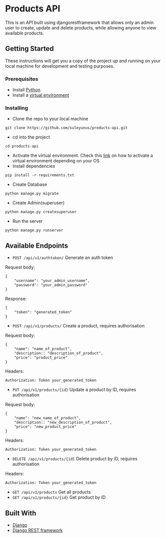# Products API

This is an API built using djangorestframework that allows only an admin user to create, update and delete products, while allowing anyone to view available products.

## Getting Started

These instructions will get you a copy of the project up and running on your local machine for development and testing purposes.

### Prerequisites

* Install [Python](https://www.python.org/downloads/)
* Install a [virtual environment](https://packaging.python.org/guides/installing-using-pip-and-virtual-environments/)

### Installing
* Clone the repo to your local machine
```
git clone https://github.com/suleyunus/products-api.git
```
* cd into the project
```
cd products-api
```
* Activate the virtual environment. Check this [link](https://packaging.python.org/guides/installing-using-pip-and-virtual-environments/) on how to activate a virtual environment depending on your OS
* Install dependencies
```
pip install -r requirements.txt
```
* Create Database
```
python manage.py migrate
```
* Create Admin(superuser)
```
python manage.py createsuperuser
```
* Run the server
```
python manage.py runserver
```

## Available Endpoints
* `POST /api/v1/authtoken/` Generate an auth token

Request body:
```
{
    "username": "your_admin_username",
    "password": "your_admin_password"
}
```

Response:
```
{
    "token": "generated_token"
}
```

* `POST /api/v1/products/` Create a product, requires authorisation

Request body:
```
{
    "name": "name_of_product",
    "description:: "description_of_product",
    "price": "product_price"
}
```

Headers:
```
Authorization: Token your_generated_token
```

* `PUT /api/v1/products/{id}` Update a product by ID, requires authorisation

Request body:
```
{
    "name": "new_name_of_product",
    "description:: "new_description_of_product",
    "price": "new_product_price"
}
```

Headers:
```
Authorization: Token your_generated_token
```
* `DELETE /api/v1/products/{id}` Delete product by ID, requires authorisation

Headers:
```
Authorization: Token your_generated_token
```

* `GET /api/v1/products` Get all products
* `GET /api/v1/products/{id}` Get product by ID

## Built With
* [Django](https://www.djangoproject.com)
* [Django REST framework](https://www.django-rest-framework.org)

